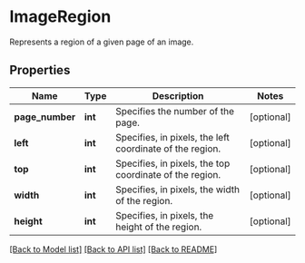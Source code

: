 # ImageRegion

Represents a region of a given page of an image.
## Properties
Name | Type | Description | Notes
------------ | ------------- | ------------- | -------------
**page_number** | **int** | Specifies the number of the page. | [optional] 
**left** | **int** | Specifies, in pixels, the left coordinate of the region. | [optional] 
**top** | **int** | Specifies, in pixels, the top coordinate of the region. | [optional] 
**width** | **int** | Specifies, in pixels, the width of the region. | [optional] 
**height** | **int** | Specifies, in pixels, the height of the region. | [optional] 

[[Back to Model list]](../README.md#documentation-for-models) [[Back to API list]](../README.md#documentation-for-api-endpoints) [[Back to README]](../README.md)


